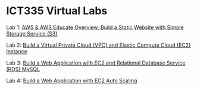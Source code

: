 # ICT335 Virtual Labs

Lab 1: [AWS & AWS Educate Overview, Build a Static Website with Simple Storage Service (S3)](Lab1.md)

Lab 2: [Build a Virtual Private Cloud (VPC) and Elastic Compute Cloud (EC2) Instance](Lab2.md)

Lab 3: [Build a Web Application with EC2 and Relational Database Service (RDS) MySQL](Lab3.md)

Lab 4: [Build a Web Application with EC2 Auto Scaling](lab4.md)
